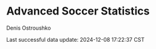 # Advanced Soccer Statistics
Denis Ostroushko

<!-- gfm -->

Last successful data update: 2024-12-08 17:22:37 CST
